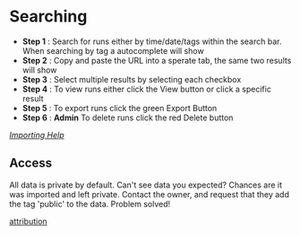 # Searching

- **Step 1** : Search for runs either by time/date/tags within the search bar. When searching by tag a autocomplete will show
- **Step 2** : Copy and paste the URL into a sperate tab, the same two results will show
- **Step 3** : Select multiple results by selecting each checkbox
- **Step 4** : To view runs either click the View button or click a specific result
- **Step 5** : To export runs click the green Export Button
- **Step 6** : **Admin** To delete runs click the red Delete button

*[Importing Help](https://github.com/CMDT/TimeSeriesDataCapture/blob/master/Documents/help/importing.md)*

## Access
All data is private by default. Can't see data you expected? Chances are it was imported and left private. Contact the owner, and request that they add the tag 'public' to the data. Problem solved! 


[attribution](https://github.com/CMDT/TimeSeriesDataCapture/blob/master/Documents/attribution.md)

